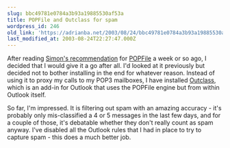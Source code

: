 ```yaml
---
slug: bbc49781e0784a3b93a19885530af53a
title: POPFile and Outclass for spam
wordpress_id: 246
old_link: 'https://adrianba.net/2003/08/24/bbc49781e0784a3b93a19885530af53a/'
last_modified_at: 2003-08-24T22:27:47.000Z
---
```


After reading
[Simon's
recommendation](http://www.pocketsoap.com/weblog/2003/08/1345.html) for
[POPFile](http://popfile.sourceforge.net/) a week or so
ago, I decided that I would give it a go after all. I'd looked at
it previously but decided not to bother installing in the end for
whatever reason. Instead of using it to proxy my calls to my POP3
mailboxes, I have installed
[Outclass](http://www.vargonsoft.com/Outclass/), which
is an add-in for Outlook that uses the POPFile engine but from
within Outlook itself.

So far, I'm impressed. It is filtering out spam with an amazing
accuracy - it's probably only mis-classified a 4 or 5 messages in
the last few days, and for a couple of those, it's debatable
whether they don't really count as spam anyway. I've disabled all
the Outlook rules that I had in place to try to capture spam - this
does a much better job.
